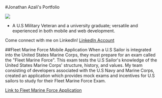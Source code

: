 #Jonathan Azali's Portfolio

![](
    https://media.licdn.com/dms/image/C5603AQFnDIt4zQOVDA/profile-displayphoto-shrink_200_200/0?e=1554940800&v=beta&t=FEmTgNE46PIX92Jlivzoqiza8XQt71VF7o_Y494mdA0
)

* A U.S Military Veteran and a university graduate; versatile and experienced in both mobile and web development.

Come connect with me on LinkedIn!
[LinkedIn Account](https://www.linkedin.com/in/jonathan-azali/)


##Fleet Marine Force Mobile Application
When a U.S Sailor is integrated into the United States Marine Corps, they must prepare for an exam called the "Fleet Marine Force". This exam tests the U.S Sailor's knowledge of the United States Marine Corps' structure, history, and values. My team consisting of developers associated with the U.S Navy and Marine Corps, created an application which provides mock exams and incentives for U.S sailors to study for their Fleet Marine Force Exam.

[Link to Fleet Marine Force Application](https://play.google.com/store/apps/details?id=com.fmfmobileapplication&hl=en)